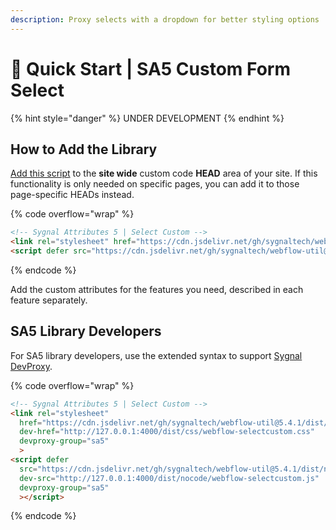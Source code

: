 ```yaml
---
description: Proxy selects with a dropdown for better styling options
---
```


# 🚀 Quick Start | SA5 Custom Form Select

{% hint style="danger" %}
UNDER DEVELOPMENT
{% endhint %}

## How to Add the Library <a href="#step-1---add-the-library" id="step-1---add-the-library"></a>

[Add this script](../overview/how-to-add-custom-code.md) to the **site wide** custom code **HEAD** area of your site. If this functionality is only needed on specific pages, you can add it to those page-specific HEADs instead. &#x20;

{% code overflow="wrap" %}
```html
<!-- Sygnal Attributes 5 | Select Custom --> 
<link rel="stylesheet" href="https://cdn.jsdelivr.net/gh/sygnaltech/webflow-util@5.4.0/dist/css/webflow-selectcustom.css"> 
<script defer src="https://cdn.jsdelivr.net/gh/sygnaltech/webflow-util@5.4.0/dist/nocode/webflow-selectcustom.js"></script>
```
{% endcode %}

Add the custom attributes for the features you need, described in each feature separately. &#x20;

## SA5 Library Developers

For SA5 library developers, use the extended syntax to support [Sygnal DevProxy](https://engine.sygnal.com/devproxy).&#x20;

{% code overflow="wrap" %}
```html
<!-- Sygnal Attributes 5 | Select Custom --> 
<link rel="stylesheet" 
  href="https://cdn.jsdelivr.net/gh/sygnaltech/webflow-util@5.4.1/dist/css/webflow-selectcustom.css"
  dev-href="http://127.0.0.1:4000/dist/css/webflow-selectcustom.css"
  devproxy-group="sa5"
  > 
<script defer 
  src="https://cdn.jsdelivr.net/gh/sygnaltech/webflow-util@5.4.1/dist/nocode/webflow-selectcustom.js" 
  dev-src="http://127.0.0.1:4000/dist/nocode/webflow-selectcustom.js"
  devproxy-group="sa5"
  ></script>
```
{% endcode %}













